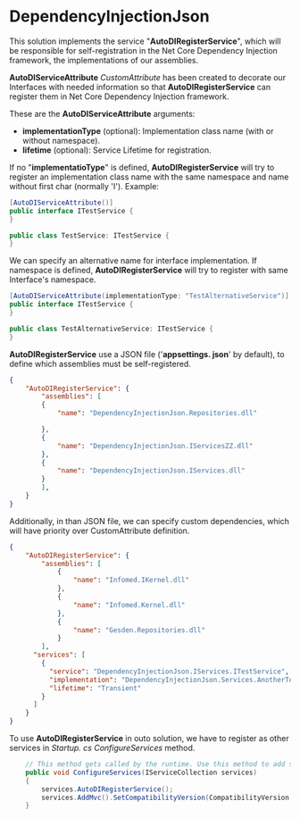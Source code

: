 ﻿# DependencyInjectionJson
This solution implements the service "**AutoDIRegisterService**", which will be responsible for self-registration in the Net Core Dependency Injection framework, the implementations of our assemblies.

**AutoDIServiceAttribute** *CustomAttribute* has been created to decorate our Interfaces with needed information so that **AutoDIRegisterService** can register them in Net Core Dependency Injection framework.

These are the **AutoDIServiceAttribute** arguments:
+ **implementationType** (optional): Implementation class name (with or without namespace).
+ **lifetime** (optional): Service Lifetime for registration.

If no "**implementatioType**" is defined, **AutoDIRegisterService** will try to register an implementation class name with the same namespace and name without first char (normally 'I').
Example:
```csharp
[AutoDIServiceAttribute()]
public interface ITestService {
}

public class TestService: ITestService {
}
```

We can specify an alternative name for interface implementation.
If namespace is defined, **AutoDIRegisterService** will try to register with same Interface's namespace.
```csharp
[AutoDIServiceAttribute(implementationType: "TestAlternativeService")]
public interface ITestService {
}

public class TestAlternativeService: ITestService {
}
```
**AutoDIRegisterService** use a JSON file ('**appsettings. json**' by default), to define which assemblies must be self-registered.
```json
{
    "AutoDIRegisterService": {
        "assemblies": [
        {
            "name": "DependencyInjectionJson.Repositories.dll"

        },
        {
            "name": "DependencyInjectionJson.IServicesZZ.dll"
        },
        {
            "name": "DependencyInjectionJson.IServices.dll"
        }
        ],
    }
}
```

Additionally, in than JSON file, we can specify custom dependencies, which will have priority over CustomAttribute definition.
```json
{
    "AutoDIRegisterService": {
        "assemblies": [
            {
                "name": "Infomed.IKernel.dll"
            },
            {
                "name": "Infomed.Kernel.dll"
            },
            {
                "name": "Gesden.Repositories.dll"
            }
        ],
      "services": [
        {
          "service": "DependencyInjectionJson.IServices.ITestService",
          "implementation": "DependencyInjectionJson.Services.AnotherTestService",
          "lifetime": "Transient"
        }
      ]
    }
}
```

To use **AutoDIRegisterService** in outo solution, we have to register as other services in *Startup. cs* *ConfigureServices* method.
```csharp
    // This method gets called by the runtime. Use this method to add services to the container.
    public void ConfigureServices(IServiceCollection services)
    {
        services.AutoDIRegisterService();
        services.AddMvc().SetCompatibilityVersion(CompatibilityVersion.Version_2_1);
    }

```
